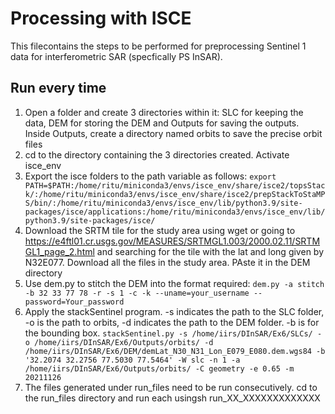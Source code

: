 # Processing with ISCE
This filecontains the steps to be performed for preprocessing Sentinel 1 data for interferometric SAR (specfically PS InSAR). 

## Run every time
1. Open a folder and create 3 directories within it: SLC for keeping the data, DEM for storing the DEM and Outputs for saving the outputs. Inside Outputs, create a directory named orbits to save the precise orbit files
2. cd to the directory containing the 3 directories created. Activate isce_env
3. Export the isce folders to the path variable as follows: ```export PATH=$PATH:/home/ritu/miniconda3/envs/isce_env/share/isce2/topsStack/:/home/ritu/miniconda3/envs/isce_env/share/isce2/prepStackToStaMPS/bin/:/home/ritu/miniconda3/envs/isce_env/lib/python3.9/site-packages/isce/applications:/home/ritu/miniconda3/envs/isce_env/lib/python3.9/site-packages/isce/```
4. Download the SRTM tile for the study area using wget or going to https://e4ftl01.cr.usgs.gov/MEASURES/SRTMGL1.003/2000.02.11/SRTMGL1_page_2.html and searching for the tile with the lat and long given by N32E077. Download all the files in the study area. PAste it in the DEM directory
5. Use dem.py to stitch the DEM into the format required: ```dem.py -a stitch -b 32 33 77 78 -r -s 1 -c -k --uname=your_username --password=Your_password```
6. Apply the stackSentinel program. -s indicates the path to the SLC folder, -o is the path to orbits, -d indicates the path to the DEM folder. -b is for the bounding box. ```stackSentinel.py -s /home/iirs/DInSAR/Ex6/SLCs/ -o /home/iirs/DInSAR/Ex6/Outputs/orbits/ -d /home/iirs/DInSAR/Ex6/DEM/demLat_N30_N31_Lon_E079_E080.dem.wgs84 -b '32.2074 32.2756 77.5030 77.5464' -W slc -n 1 -a /home/iirs/DInSAR/Ex6/Outputs/orbits/ -C geometry -e 0.65 -m 20211126```
7. The files generated under run_files need to be run consecutively. cd to the run_files directory and run each usingsh run_XX_XXXXXXXXXXXXX
